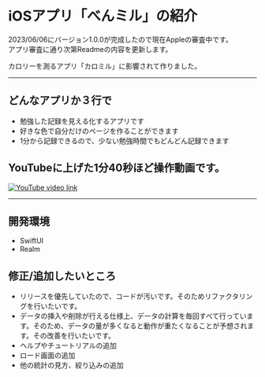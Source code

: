 # iOSアプリ「べんミル」の紹介

2023/06/06にバージョン1.0.0が完成したので現在Appleの審査中です。    
アプリ審査に通り次第Readmeの内容を更新します。

カロリーを測るアプリ「カロミル」に影響されて作りました。

-----
## どんなアプリか３行で
- 勉強した記録を見える化するアプリです
- 好きな色で自分だけのページを作ることができます
- 1分から記録できるので、少ない勉強時間でもどんどん記録できます

## YouTubeに上げた1分40秒ほど操作動画です。
[![YouTube video link](https://img.youtube.com/vi/4sJPLM3w4zc/maxresdefault.jpg)](https://www.youtube.com/watch?v=4sJPLM3w4zc)

-----

## 開発環境
- SwiftUI
- Realm

## 修正/追加したいところ
- リリースを優先していたので、コードが汚いです。そのためリファクタリングを行いたいです。
- データの挿入や削除が行える仕様上、データの計算を毎回すべて行っています。そのため、データの量が多くなると動作が重たくなることが予想されます。その改善を行いたいです。
- ヘルプやチュートリアルの追加
- ロード画面の追加
- 他の統計の見方、絞り込みの追加
